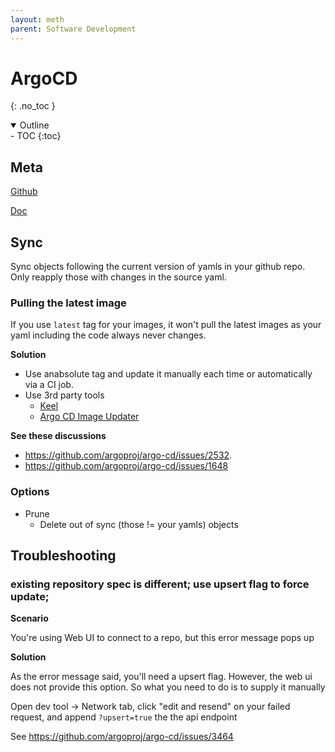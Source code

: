 ```yaml
---
layout: meth
parent: Software Development
---
```


# ArgoCD
{: .no_toc }

<details open markdown="block">
  <summary>
    Outline
  </summary>
- TOC
{:toc}
</details>

## Meta

[Github](https://github.com/argoproj/argo-cd/)

[Doc](https://argo-cd.readthedocs.io/en/stable/)

## Sync

Sync objects following the current version of yamls in your github repo. Only reapply those with changes in the source yaml. 

### Pulling the latest image

If you use `latest` tag for your images, it won't pull the latest images as your yaml including the code always never changes. 

**Solution**

- Use anabsolute tag and update it manually each time or automatically via a CI job. 
- Use 3rd party tools
	- [Keel](https://keel.sh/)
	- [Argo CD Image Updater](https://argocd-image-updater.readthedocs.io)

**See these discussions**

- <https://github.com/argoproj/argo-cd/issues/2532>.
- <https://github.com/argoproj/argo-cd/issues/1648>

### Options

- Prune
	- Delete out of sync (those != your yamls) objects

## Troubleshooting

### existing repository spec is different; use upsert flag to force update;

**Scenario**

You're using Web UI to connect to a repo, but this error message pops up

**Solution**

As the error message said, you'll need a upsert flag. However, the web ui does not provide this option. So what you need to do is to supply it manually

Open dev tool -> Network tab, click "edit and resend" on your failed request, and append `?upsert=true` the the api endpoint

See <https://github.com/argoproj/argo-cd/issues/3464>
